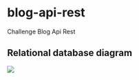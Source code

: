 # blog-api-rest
Challenge Blog Api Rest

## Relational database diagram
<img src="https://i.postimg.cc/YCFc1fHt/Diagrama-Blog.png"></a>
